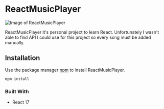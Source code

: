 # ReactMusicPlayer

![Image of ReactMusicPlayer](https://i.imgur.com/3AdxXOM.png)

ReactMusicPlayer it's personal project to learn React. Unfortunately I wasn't able to find API I could use for this project so every song must be added manually.

## Installation

Use the package manager [npm](https://www.npmjs.com/) to install ReactMusicPlayer.

```bash
npm install
```

### Built With
* React 17
